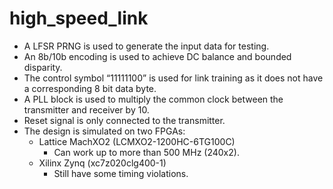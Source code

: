 # high_speed_link

- A LFSR PRNG is used to generate the input data for testing.
- An 8b/10b encoding is used to achieve DC balance and bounded disparity.
- The control symbol “11111100” is used for link training as it does not have a corresponding 8 bit data byte.
- A PLL block is used to multiply the common clock between the transmitter and receiver by 10.
- Reset signal is only connected to the transmitter.
- The design is simulated on two FPGAs:
  - Lattice MachXO2 (LCMXO2-1200HC-6TG100C)
    - Can work up to more than 500 MHz (240x2).
  - Xilinx Zynq (xc7z020clg400-1)
    - Still have some timing violations.
